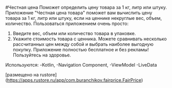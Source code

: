 #Честная цена
Поможет определить цену товара за 1 кг, литр или штуку.
Приложение "Честная цена товара" поможет вам вычислить цену товара за 1 кг, литр или штуку, если на ценнике некруглые вес, объем, количество.
Пользоваться приложением очень просто:
1. Введите вес, объем или количество товара в упаковке.
2. Укажите стоимость товара с ценника.
Можете сравнивать несколько рассчитанных цен между собой и выбрать наиболее выгодную покупку.
Приложение полностью бесплатное и без рекламы!
Пользуйтесь на здоровье.

Используются:
-Kotlin, 
-Navigation Component, 
-ViewModel
-LiveData


[размещено на rustore] (https://apps.rustore.ru/app/com.buranchikov.fairprice.FairPrice)
